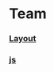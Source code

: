 # Team

### [Layout](https://siarheibalt.github.io/Team/Task1)

### [js](https://siarheibalt.github.io/Team/Task2/src)
